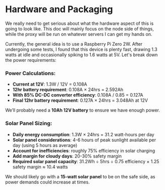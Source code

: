# Hardware and Packaging

We really need to get serious about what the hardware aspect of this is going to look like. This doc will mainly focus on the node side of things, while the proxy will be run on whatever servers I can get my hands on.

Currently, the general idea is to use a Raspberry Pi Zero 2W. After undergoing some tests, I found that this device is plenty fast, drawing 1.3 watts at idle and occasionally spiking to 1.6 watts at 5V. Let's break down the power requirements:

### Power Calculations:
- **Current at 12V**: 1.3W / 12V = 0.108A
- **12hr battery requirement**: 0.108A × 24hrs = 2.592Ah
- **With 85% DC-DC converter efficiency**: 0.108A / 0.85 = 0.127A
- **Final 12hr battery requirement**: 0.127A × 24hrs = 3.048Ah at 12V

We’ll probably need a **10Ah 12V battery** to ensure we have enough power.

### Solar Panel Sizing:
- **Daily energy consumption**: 1.3W × 24hrs = 31.2 watt-hours per day
- **Solar panel considerations**: 4-6 hours of peak sunlight available per day (using 5 hours as average)
- **Account for inefficiencies**: roughly 75% efficiency in solar charging
- **Add margin for cloudy days**: 20-30% safety margin
- **Required solar panel capacity**: 31.2Wh ÷ 5hrs ÷ 0.75 efficiency × 1.25 safety margin ≈ 10.4 watts

We should likely go with a **15-watt solar panel** to be on the safe side, as power demands could increase at times.

